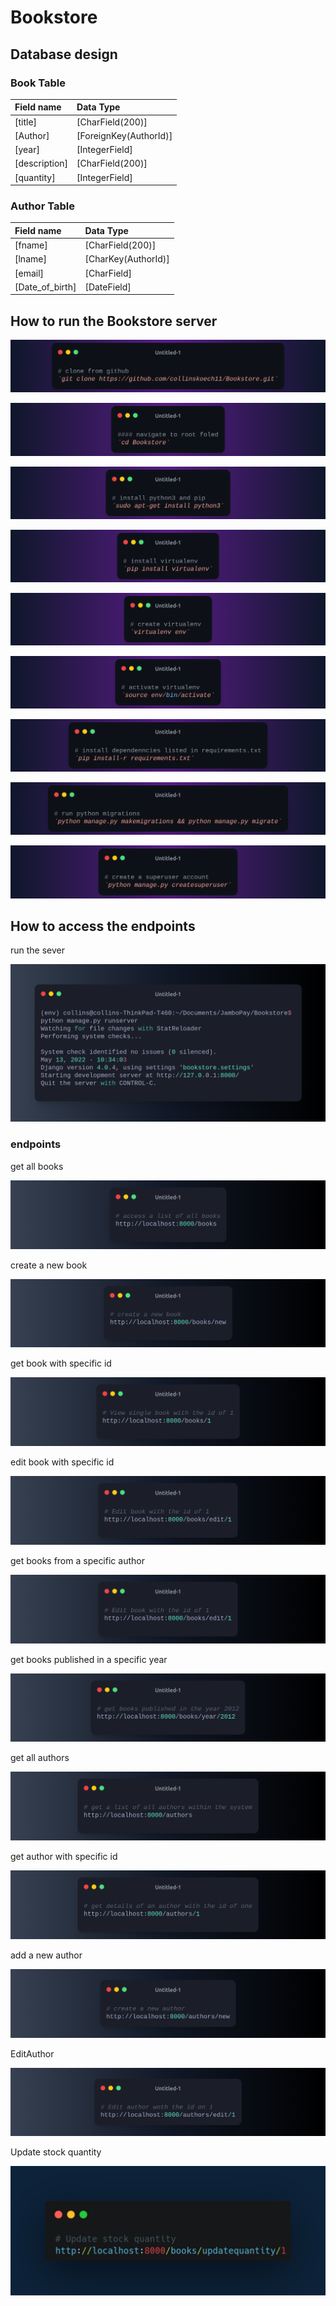 # Bookstore

## Database design 

### Book Table
| Field name | Data Type | 
| :-- | :-- | 
| [title] | [CharField(200)] | 
| [Author] | [ForeignKey(AuthorId)] | 
| [year] | [IntegerField] | 
| [description] | [CharField(200)] | 
| [quantity] | [IntegerField] | 


### Author Table
| Field name | Data Type | 
| :-- | :-- | 
| [fname] | [CharField(200)] | 
| [lname] | [CharKey(AuthorId)] | 
| [email] | [CharField] | 
| [Date_of_birth] | [DateField] | 


## How to run the Bookstore server 

![clone from github](./resources/gitclone.png "Title")

![navigate](./resources/navigate.png "Title")

![install python](./resources/installpython.png "Title")


![install virtualenv](./resources/installvirtualenv.png "Title")


![create virtual environment](./resources/createvirtualenv.png "Title")


![activate virtualenv](./resources/activatevirtualenv.png "Title")


![install dependencies](./resources/installdependecies.png "Title")


![db migrations](./resources/dbmigrations.png "Title")


![create superuser](./resources/superuser.png "Title")


## How to access the endpoints

run the sever

![run server](./resources/runserver.png "Title")


### endpoints

get all books

![all books](./resources/books.png "Title")

create a new book

![new books](./resources/newbook.png "Title")

get book with specific id

![specific book](./resources/singlebook.png "Title")

edit book with specific id

![edit book](./resources/Editbook.png "Title")

get books from a specific author

![author specific book](./resources/Editbook.png "Title")

get books published in a specific year

![books of a specific year](./resources/yearbook.png "Title")

get all authors

![all authors](./resources/authors.png "Title")

get author with specific id

![single authors](./resources/singleauthor.png "Title")

add a new author

![new author](./resources/newauthor.png "Title")

EditAuthor

![edit author](./resources/editauthor.png "Title")

Update stock quantity

![update stock quantity](./resources/updatequantity.png "Title")


